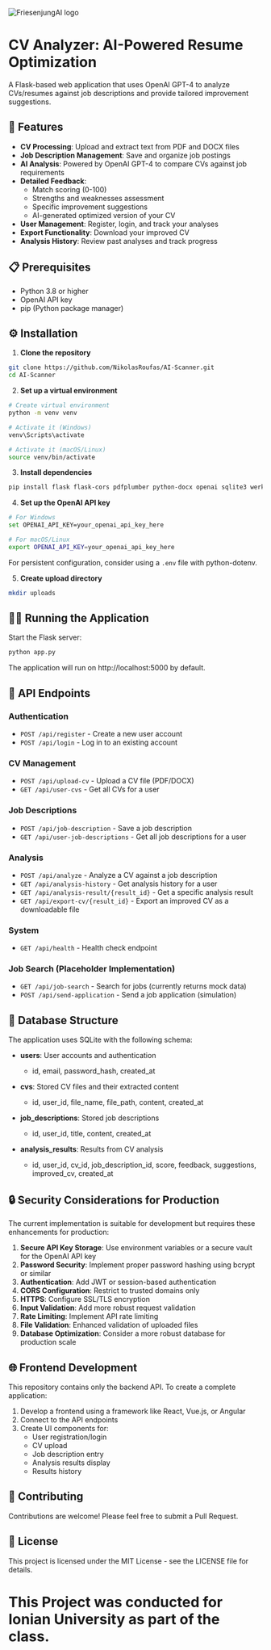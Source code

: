 ![FriesenjungAI logo](https://drive.google.com/file/d/1mDQRCkyIuE1JN__no9bDBEEkDFevzu_F/view)


# CV Analyzer: AI-Powered Resume Optimization

A Flask-based web application that uses OpenAI GPT-4 to analyze CVs/resumes against job descriptions and provide tailored improvement suggestions.

## 🚀 Features

- **CV Processing**: Upload and extract text from PDF and DOCX files
- **Job Description Management**: Save and organize job postings
- **AI Analysis**: Powered by OpenAI GPT-4 to compare CVs against job requirements
- **Detailed Feedback**: 
  - Match scoring (0-100)
  - Strengths and weaknesses assessment
  - Specific improvement suggestions
  - AI-generated optimized version of your CV
- **User Management**: Register, login, and track your analyses
- **Export Functionality**: Download your improved CV
- **Analysis History**: Review past analyses and track progress

## 📋 Prerequisites

- Python 3.8 or higher
- OpenAI API key
- pip (Python package manager)

## ⚙️ Installation

1. **Clone the repository**

```bash
git clone https://github.com/NikolasRoufas/AI-Scanner.git
cd AI-Scanner
```

2. **Set up a virtual environment**

```bash
# Create virtual environment
python -m venv venv

# Activate it (Windows)
venv\Scripts\activate

# Activate it (macOS/Linux)
source venv/bin/activate
```

3. **Install dependencies**

```bash
pip install flask flask-cors pdfplumber python-docx openai sqlite3 werkzeug
```

4. **Set up the OpenAI API key**

```bash
# For Windows
set OPENAI_API_KEY=your_openai_api_key_here

# For macOS/Linux
export OPENAI_API_KEY=your_openai_api_key_here
```

For persistent configuration, consider using a `.env` file with python-dotenv.

5. **Create upload directory**

```bash
mkdir uploads
```

## 🏃‍♂️ Running the Application

Start the Flask server:

```bash
python app.py
```

The application will run on http://localhost:5000 by default.

## 🔧 API Endpoints

### Authentication
- `POST /api/register` - Create a new user account
- `POST /api/login` - Log in to an existing account

### CV Management
- `POST /api/upload-cv` - Upload a CV file (PDF/DOCX)
- `GET /api/user-cvs` - Get all CVs for a user

### Job Descriptions
- `POST /api/job-description` - Save a job description
- `GET /api/user-job-descriptions` - Get all job descriptions for a user

### Analysis
- `POST /api/analyze` - Analyze a CV against a job description
- `GET /api/analysis-history` - Get analysis history for a user
- `GET /api/analysis-result/{result_id}` - Get a specific analysis result
- `GET /api/export-cv/{result_id}` - Export an improved CV as a downloadable file

### System
- `GET /api/health` - Health check endpoint

### Job Search (Placeholder Implementation)
- `GET /api/job-search` - Search for jobs (currently returns mock data)
- `POST /api/send-application` - Send a job application (simulation)

## 📐 Database Structure

The application uses SQLite with the following schema:

- **users**: User accounts and authentication
  - id, email, password_hash, created_at

- **cvs**: Stored CV files and their extracted content
  - id, user_id, file_name, file_path, content, created_at

- **job_descriptions**: Stored job descriptions
  - id, user_id, title, content, created_at

- **analysis_results**: Results from CV analysis
  - id, user_id, cv_id, job_description_id, score, feedback, suggestions, improved_cv, created_at

## 🔒 Security Considerations for Production

The current implementation is suitable for development but requires these enhancements for production:

1. **Secure API Key Storage**: Use environment variables or a secure vault for the OpenAI API key
2. **Password Security**: Implement proper password hashing using bcrypt or similar
3. **Authentication**: Add JWT or session-based authentication
4. **CORS Configuration**: Restrict to trusted domains only
5. **HTTPS**: Configure SSL/TLS encryption
6. **Input Validation**: Add more robust request validation
7. **Rate Limiting**: Implement API rate limiting
8. **File Validation**: Enhanced validation of uploaded files
9. **Database Optimization**: Consider a more robust database for production scale

## 🌐 Frontend Development

This repository contains only the backend API. To create a complete application:

1. Develop a frontend using a framework like React, Vue.js, or Angular
2. Connect to the API endpoints
3. Create UI components for:
   - User registration/login
   - CV upload
   - Job description entry
   - Analysis results display
   - Results history

## 🤝 Contributing

Contributions are welcome! Please feel free to submit a Pull Request.

## 📄 License

This project is licensed under the MIT License - see the LICENSE file for details.

# This Project was conducted for Ionian University as part of the class.
